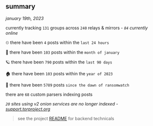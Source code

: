 
## summary
_january 19th, 2023_

currently tracking `131` groups across `240` relays & mirrors - _`84` currently online_

⏲ there have been `4` posts within the `last 24 hours`

🦈 there have been `103` posts within the `month of january`

🪐 there have been `790` posts within the `last 90 days`

🏚 there have been `103` posts within the `year of 2023`

🦕 there have been `5789` posts `since the dawn of ransomwatch`

there are `68` custom parsers indexing posts

_`20` sites using v2 onion services are no longer indexed - [support.torproject.org](https://support.torproject.org/onionservices/v2-deprecation/)_

> see the project [README](https://github.com/joshhighet/ransomwatch#ransomwatch--) for backend technicals
